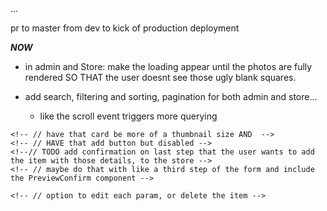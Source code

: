 <!-- // a lot of logic will need to be made bc like it WAS expecting that json list and now i need to UPDATE THROUGHOUT to have it use the db! -->... 
pr to master from dev to kick of production deployment

*****NOW*****
<!-- ! Work on this next.. and start the linkedIn course yaaa
? THEN.. start to hook up the notes and tagging to the rest of theapp.. connect to  the store items and shit and the admin stuff too 
    *  the notes are all about the different products and there will then be an option on each produc card; view any related notes for this product made by you [or others] ... its like a portal...
    ! click on the note symbol on the storeItemCard => opens up notes view of all notes that relate to that store item... so using like routing for that in the url... also an addNote option from the storeItem itseldf?
    ? but if you hover over the symbol in the shop.. the popup holds the titles of all the notes related to it...
    ... and thenlike vickyverky the notesList too
* maybe just something in the top right corner that says which shop itemS it belongs to for teh storeItem and a 



<!-- add user seperation? logins... -->
<!-- TODO: make the whpole app be agnostic.... like a total agnostic that could just be skeleton and any kind of data thats realted to eachother could e pluugged into it... or really just great skeleton to use for any starting point wiht a new React App -->
<!-- TODO: change every console.log to logger -->


<!-- TODO: make the whpole app be agnostic.... like a total agnostic that could just be skeleton and any kind of data thats realted to eachother could e pluugged into it... or really just great skeleton to use for any starting point wiht a new React App -->

- in admin and Store: make the loading appear until the photos are fully rendered SO THAT the user doesnt see those ugly blank squares.


- add search, filtering and sorting, pagination for both admin and store...
    - like the scroll event triggers more querying

    
<!-- // TODO have a flash notification message thing at top corner to alert users of things happening but not blocking the ui 
// the items getting removed from cart
// added to cart?
// admin items added to store
// admin item updated
-->
<!-- // the final details part of form Steps:  -->
    <!-- // have that card be more of a thumbnail size AND  -->
    <!-- // HAVE that add button but disabled -->
    <!--// TODO add confirmation on last step that the user wants to add the item with those details, to the store -->
    <!-- // maybe do that with like a third step of the form and include the PreviewConfirm component -->


<!-- // - EditForm will list all the current items with a <Stack> and just thumbnail images.. -->
    <!-- // option to edit each param, or delete the item -->
<!-- // add all the credidatiopn needed -->